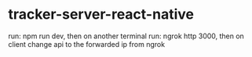 # tracker-server-react-native
run:
  npm run dev,
then on another terminal run:
  ngrok http 3000,
then on client change api to the forwarded ip from ngrok
